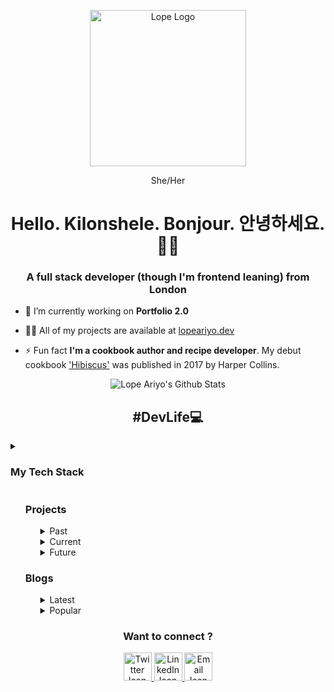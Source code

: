 <p align="center">
  <a href="https://www.lopeariyo.dev/ ">
    <img alt="Lope Logo" src="https://pbs.twimg.com/profile_images/1248697046883762176/A80erP3V_400x400.png" width="250" />
  </a>
    
</p>
<p align="center">She/Her</p>

<h1 align="center">Hello. Kilonshele. Bonjour. 안녕하세요. 👋🏾 </h1>
<h3 align="center">A full stack developer (though I'm frontend leaning) from London</h3>

- 🔭 I’m currently working on **Portfolio 2.0**

- 👨‍💻 All of my projects are available at [lopeariyo.dev](lopeariyo.dev)

- ⚡ Fun fact **I'm a cookbook author and recipe developer**. My debut cookbook <a href="https://hibiscus.lopeariyo.com"> 'Hibiscus'</a> was published in 2017 by Harper Collins.</p>


<div align="center" >
  <img alt="Lope Ariyo's Github Stats" src="https://github-readme-stats.vercel.app/api?username=LopeAriyo&show_icons=true&title_color=030e27&icon_color=1EA598&text_color=030e27&bg_color=E2F5F4" />
</div>

<h2 align="center">#DevLife💻</h2>

<details>
  <summary><h3>My Tech Stack </h3></summary>

  <details> 
  <summary> <h4>Languages </h4></summary>
  <div>
    <img alt="HTMl Badge" src="https://img.shields.io/badge/html-%23030e27.svg?&style=for-the-badge&logo=html5&logoColor=white" /> 
    <img alt="CSS Badge" src="https://img.shields.io/badge/css-%23030e27.svg?&style=for-the-badge&logo=css3&logoColor=white"/>  
    <img alt="Javascript Badge" src="https://img.shields.io/badge/javascript-%23030e27.svg?&style=for-the-badge&logo=javascript&logoColor=white"/> 
    <img alt="Typescript Badge" src="https://img.shields.io/badge/typescript-%23030e27.svg?&style=for-the-badge&logo=typescript&logoColor=white"/> 
  </div>
</details> 
<details>
  <summary><h4>Environments, Libraries & Frameworks</h4></summary>
  <div>
    <img alt="React Badge" src="https://img.shields.io/badge/react-%23030e27.svg?&style=for-the-badge&logo=react&logoColor=white"/> 
    <img alt="Gatsby Badge" src="https://img.shields.io/badge/gatsby-%23030e27.svg?&style=for-the-badge&logo=gatsby&logoColor=white"/> 
    <img alt="Astro Badge" src="https://img.shields.io/badge/astro-%23030e27.svg?&style=for-the-badge&logo=astro&logoColor=white"/> 
    <img alt="Next Badge" src="https://img.shields.io/badge/next-%23030e27.svg?&style=for-the-badge&logo=nextdotjs&logoColor=white"/> 
    <img alt="Vite Badge" src="https://img.shields.io/badge/vite-%23030e27.svg?&style=for-the-badge&logo=vite&logoColor=white"/> 
    <img alt="Node Badge" src="https://img.shields.io/badge/nodejs-%23030e27.svg?&style=for-the-badge&logo=nodedotjs&logoColor=white"/> 
    <img alt="Express Badge" src="https://img.shields.io/badge/express-%23030e27.svg?&style=for-the-badge&logo=express&logoColor=white"/> 
  </div>
</details> 
<details>
  <summary><h4>Styling</h4></summary>
  <div> 
    <img alt="Tailwind Badge" src="https://img.shields.io/badge/tailwind-%23030e27.svg?&style=for-the-badge&logo=tailwindcss&logoColor=white">
    <img alt="Daisy UI Badge" src="https://img.shields.io/badge/daisyui-%23030e27.svg?&style=for-the-badge&logo=daisyui&logoColor=white"/> 
    <img alt="Chakra UI Badge" src="https://img.shields.io/badge/chakraui-%23030e27.svg?&style=for-the-badge&logo=chakraui&logoColor=white"/> 
  </div>
</details> 
<details>
  <summary> <h4>Databases & Content Management</h4></summary>
  <div>
    <img alt="MySQL Badge" src="https://img.shields.io/badge/mysql-%23030e27.svg?&style=for-the-badge&logo=mysql&logoColor=white"/> 
    <img alt="PostgreSQL Badge" src="https://img.shields.io/badge/postgresql-%23030e27.svg?&style=for-the-badge&logo=postgresql&logoColor=white"/> 
    <img alt="Mongo Badge" src="https://img.shields.io/badge/mongodb-%23030e27.svg?&style=for-the-badge&logo=mongodb&logoColor=white"/> 
    <img alt="Prisma Badge" src="https://img.shields.io/badge/prisma-%23030e27.svg?&style=for-the-badge&logo=prisma&logoColor=white"/> 
    <img alt="Strapi Badge" src="https://img.shields.io/badge/strapi-%23030e27.svg?&style=for-the-badge&logo=strapi&logoColor=white"/>
    <img alt="Contentful Badge" src="https://img.shields.io/badge/contentful-%23030e27.svg?&style=for-the-badge&logo=contentful&logoColor=white"/>
  </div>
</details> 
<details>
  <summary><h4>Testing</h4></summary>
  <div>
    <img alt="Testing Library Badge" src="https://img.shields.io/badge/testing_library-%23030e27.svg?&style=for-the-badge&logo=testinglibrary&logoColor=white"/> 
    <img alt="Jest Badge" src="https://img.shields.io/badge/jest-%23030e27.svg?&style=for-the-badge&logo=jest&logoColor=white"/> 
    <img alt="Cypress Badge" src="https://img.shields.io/badge/cypress-%23030e27.svg?&style=for-the-badge&logo=cypress&logoColor=white"/> 
    <img alt="Vitest Badge" src="https://img.shields.io/badge/vitest-%23030e27.svg?&style=for-the-badge&logo=vitest&logoColor=white"/> 
    <img alt="Storybook Badge" src="https://img.shields.io/badge/storybook-%23030e27.svg?&style=for-the-badge&logo=storybook&logoColor=white"/>
  </div>
</details> 
<details>
  <summary><h4>VCS & VCS Hosting</h4></summary>
  <div>
    <img alt="Git Badge" src="https://img.shields.io/badge/git-%23030e27.svg?&style=for-the-badge&logo=git&logoColor=white"/> 
    <img alt="Github Badge" src="https://img.shields.io/badge/github-%23030e27.svg?&style=for-the-badge&logo=github&logoColor=white"/> 
    <img alt="Gitlab Badge" src="https://img.shields.io/badge/gitlab-%23030e27.svg?&style=for-the-badge&logo=gitlab&logoColor=white"/> 
  </div>
</details> 
<details>
  <summary><h4>Cloud Services</h4></summary>
  <div>
    <img alt="AWS Lambda Badge" src="https://img.shields.io/badge/awslambda-%23030e27.svg?&style=for-the-badge&logo=awslambda&logoColor=white"/> 
    <img alt="AWS S3 Badge" src="https://img.shields.io/badge/amazons3-%23030e27.svg?&style=for-the-badge&logo=amazons3&logoColor=white"/> 
    <img alt="AWS Cloudwatch Badge" src="https://img.shields.io/badge/amazoncloudwatch-%23030e27.svg?&style=for-the-badge&logo=amazoncloudwatch&logoColor=white"/> 
    <img alt="AWS SQS Badge" src="https://img.shields.io/badge/amazonsqs-%23030e27.svg?&style=for-the-badge&logo=amazonsqs&logoColor=white"/> 
    <img alt="AWS EC2 Badge" src="https://img.shields.io/badge/amazonec2-%23030e27.svg?&style=for-the-badge&logo=amazonec2&logoColor=white"/> 
  </div>
</details> 
<details>
  <summary><h4>CI/CD & Deployment</h4></summary>
  <div>
    <img alt="Netlify Badge" src="https://img.shields.io/badge/netlify-%23030e27.svg?&style=for-the-badge&logo=netlify&logoColor=white"/> 
    <img alt="Vercel Badge" src="https://img.shields.io/badge/vercel-%23030e27.svg?&style=for-the-badge&logo=vercel&logoColor=white"/> 
    <img alt="Heroku Badge" src="https://img.shields.io/badge/heroku-%23030e27.svg?&style=for-the-badge&logo=heroku&logoColor=white"/> 
  </div>
</details> 
<details>
  <summary><h4>Tools</h4></summary>
  <div>
    <img alt="VSCode Badge" src="https://img.shields.io/badge/vscode-%23030e27.svg?&style=for-the-badge&logo=visualstudiocode&logoColor=white"/>
    <img alt="Notion Badge" src="https://img.shields.io/badge/notion-%23030e27.svg?&style=for-the-badge&logo=notion&logoColor=white"/>
    <img alt="Figma Badge" src="https://img.shields.io/badge/figma-%23030e27.svg?&style=for-the-badge&logo=figma&logoColor=white"/>
    <img alt="Linear Badge" src="https://img.shields.io/badge/linear-%23030e27.svg?&style=for-the-badge&logo=linear&logoColor=white"/> 
    <img alt="Postman Badge" src="https://img.shields.io/badge/postman-%23030e27.svg?&style=for-the-badge&logo=postman&logoColor=white"/> 
  </div>
</details>   
</details>



<ul>
<div>
    <h3>Projects</h3>
    <ul>
      <details>
            <summary>Past</summary>
            <h4>Hibiscus - A Cookbook Portfolio Website </h4>
            <p>A portfolio website for my debut cookbook Hibiscus. Created using HTML / JSX, CSS & React.</p> 
            <h4>Yemoja - A Period Tracking App </h4>
            <p>An app for individuals to track their periods. Created using ScSS,  React, Redux, Hooks, Node.js, Express & MongoDB.</p>       
      </details> 
      <details>
            <summary>Current</summary>
            <h4>Allie - An Accessible Blog Template </h4>
            <p>I'm currently working on creating a food blog template, going back to basics with HTML & CSS and applying accessibility and SEO practices.</p> 
      </details>  
      <details>
            <summary>Future</summary>  
            <h4>Okele - A Restaurant/Supper Club Website </h4>
            <p>I'll be creating a vanilla JS website while experimenting with Tailwind CSS and SaSS. </p> 
      </details>
    </ul>
</div>
<div>
    <h3>Blogs</h3>
    <ul>
        <details>
            <summary>Latest</summary>
            <h4><a href="https://dev.to/lopeariyo/an-introduction-to-web-accessibility-3lo1">An Introduction to Web Accessibility </a></h4>
        </details>
        <details>
            <summary>Popular</summary>
            <h4><a href="https://dev.to/lopeariyo/an-introduction-to-web-accessibility-3lo1">An Introduction to Web Accessibility </a></h4>
        </details>
    </ul>
</div>
</ul>

<h3 align="center" >Want to connect ?</h3>
<p align="center">
    <a href="https://twitter.com/lopeariyodev" target="blank">
        <img alt="Twitter Icon" src="https://cdn4.iconfinder.com/data/icons/a-s-social-set/256/twitter-512.png" alt="Lope Ariyo's Twitter" width="45" />
    </a>
    <a href="https://www.linkedin.com/in/lopeariyo/" target="blank">
        <img alt="LinkedIn Icon" src="https://cdn4.iconfinder.com/data/icons/a-s-social-set/256/linkedin-512.png" alt="Lope Ariyo's LinkedIn" width="45" />
    </a>
    <a href="https://www.lopeariyo.dev/contact" target="blank">
        <img alt="Email Icon" src="https://cdn4.iconfinder.com/data/icons/a-s-social-set/256/mail-512.png" alt="Lope Ariyo's Contact Form" width="45" />
    </a>
</p>
